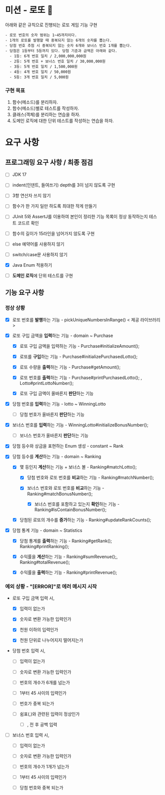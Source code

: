 # 미션 - 로또 🎲
아래와 같은 규칙으로 진행되는 로또 게임 기능 구현

```
- 로또 번호의 숫자 범위는 1~45까지이다.
- 1개의 로또를 발행할 때 중복되지 않는 6개의 숫자를 뽑는다.
- 당첨 번호 추첨 시 중복되지 않는 숫자 6개와 보너스 번호 1개를 뽑는다.
- 당첨은 1등부터 5등까지 있다. 당첨 기준과 금액은 아래와 같다.
  - 1등: 6개 번호 일치 / 2,000,000,000원
  - 2등: 5개 번호 + 보너스 번호 일치 / 30,000,000원
  - 3등: 5개 번호 일치 / 1,500,000원
  - 4등: 4개 번호 일치 / 50,000원
  - 5등: 3개 번호 일치 / 5,000원
```

### 구현 목표

1. 함수(메소드)를 분리하자.
2. 함수(메소드)별로 테스트를 작성하자.
3. 클래스(객체)를 분리하는 연습을 하자.
4. 도메인 로직에 대한 단위 테스트를 작성하는 연습을 하자.

# 요구 사항

## 프로그래밍 요구 사항 / 최종 점검

- [ ] JDK 17

- [ ] indent(인덴트, 들여쓰기) depth를 3이 넘지 않도록 구현

- [ ] 3항 연산자 쓰지 않기

- [ ] 함수가 한 가지 일만 하도록 최대한 작게 만들기

- [ ] JUnit 5와 AssertJ를 이용하여 본인이 정리한 기능 목록이 정상 동작하는지 테스트 코드르 확인

- [ ] 함수의 길이가 15라인을 넘어가지 않도록 구현

- [ ] else 예약어를 사용하지 않기

- [ ] switch/case문 사용하지 않기

- [x] Java Enum 적용하기

- [ ] **도메인 로직**에 단위 테스트를 구현

## 기능 요구 사항

### 정상 상황
- [x] 로또 번호를 **발행**하는 기능 - pickUniqueNumbersInRange() < 제공 라이브러리 >

- [x] 로또 구입 금액을 **입력**하는 기능 - domain ~ Purchase

  - [x] 로또 구입 금액을 입력하는 기능 - Purchase#initializeAmount();

  - [x] 로또를 **구입**하는 기능 - Purchase#initializePurchasedLotto();

  - [x] 로또 수량을 **출력**하는 기능 - Purchase#getAmount();

  - [x] 로또 번호를 **출력**하는 기능 - Purchase#printPurchasedLotto(); , Lotto#printLottoNumber();

  - [x] 로또 구입 금액이 올바른지 **판단**하는 기능

- [x] 당첨 번호를 **입력**하는 기능 - lotto ~ WinningLotto

  - [ ] 당첨 번호가 올바른지 **판단**하는 기능

- [x] 보너스 번호를 **입력**하는 기능 - WinningLotto#initializeBonusNumber();

  - [ ] 보너스 번호가 올바른지 **판단**하는 기능

- [x] 당첨 등수와 상금을 표현하는 Enum 생성 - constant ~ Rank

- [x] 당첨 등수를 **계산**하는 기능 - domain ~ Ranking

  - [x] 몇 등인지 **계산**하는 기능 + 보너스 볼 - Ranking#matchLotto();

    - [x] 당첨 번호와 로또 번호를 **비교**하는 기능 - Ranking#matchNumber();

    - [x] 보너스 번호와 로또 번호를 **비교**하는 기능 - Ranking#matchBonusNumber();

      - [x] 보너스 번호를 포함하고 있는지 **확인**하는 기능 - Ranking#isContainBonusNumber();

  - [x] 당첨된 로또의 개수를 **증가**하는 기능 - Ranking#updateRankCounts(); 

- [x] 당첨 통계 기능 - domain ~ Statistics

  - [x] 당첨 통계를 **출력**하는 기능 - Ranking#getRank(); Ranking#printRanking();

  - [x] 수익률을 **계산**하는 기능 - Ranking#sumRevenue();, Ranking#totalRevenue();

  - [x] 수익률을 **출력**하는 기능 - Ranking#printRevenue();

### 예외 상황 - "[ERROR]"로 에러 메시지 시작

- 로또 구입 금액 입력 시,

  - [x] 입력이 없는가

  - [x] 숫자로 변환 가능한 입력인가

  - [x] 천원 이하의 입력인가

  - [x] 천원 단위로 나누어지지 떨어지는가

- 당첨 번호 입력 시,

  - [ ] 입력이 없는가

  - [ ] 숫자로 변환 가능한 입력인가

  - [ ] 번호의 개수가 6개를 넘는가

  - [ ] 1부터 45 사이의 입력인가

  - [ ] 번호가 중복 되는가

  - [ ] 쉼표(,)와 관련된 입력이 정상인가

    - [ ] , 전 후 공백 입력

- [ ] 보너스 번호 입력 시,

  - [ ] 입력이 없는가

  - [ ] 숫자로 변환 가능한 입력인가

  - [ ] 번호의 개수가 1개가 넘는가

  - [ ] 1부터 45 사이의 입력인가

  - [ ] 당첨 번호와 중복 되는가